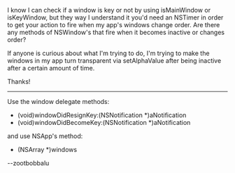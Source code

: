 

I know I can check if a window is key or not by using isMainWindow or isKeyWindow, but they way I understand it you'd need an NSTimer in order to get your action to fire when my app's windows change order. Are there any methods of NSWindow's that fire when it becomes inactive or changes order?

If anyone is curious about what I'm trying to do, I'm trying to make the windows in my app turn transparent via setAlphaValue after being inactive after a certain amount of time.

Thanks!

----

Use the window delegate methods:

    
- (void)windowDidResignKey:(NSNotification *)aNotification
- (void)windowDidBecomeKey:(NSNotification *)aNotification


and use NSApp's method:

    
- (NSArray *)windows


--zootbobbalu
